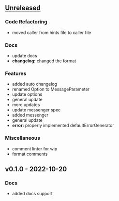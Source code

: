 <a name="unreleased"></a>
## [Unreleased]

### Code Refactoring
- moved caller from hints file to caller file

### Docs
- update docs
- **changelog:** changed the format

### Features
- added auto changelog
- renamed Option to MessageParameter
- update options
- general update
- more updates
- update messenger spec
- added messenger
- general update
- **error:** properly implemented defaultErrorGenerator

### Miscellaneous
- comment linter for wip
- format comments


<a name="v0.1.0"></a>
## v0.1.0 - 2022-10-20
### Docs
- added docs support


[Unreleased]: https://github.com/tigorlazuardi/tower/compare/v0.1.0...HEAD
